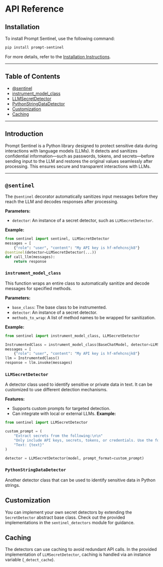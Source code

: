 # API Reference

## Installation

To install Prompt Sentinel, use the following command:

```bash
pip install prompt-sentinel
```

For more details, refer to the [Installation Instructions](installation.md).

---

## Table of Contents
- [@sentinel](#sentinel)
- [instrument_model_class](#instrument_model_class)
- [LLMSecretDetector](#llmsecretdetector)
- [PythonStringDataDetector](#pythonstringdatadetector)
- [Customization](#customization)
- [Caching](#caching)

---

## Introduction

Prompt Sentinel is a Python library designed to protect sensitive data during interactions with language models (LLMs). It detects and sanitizes confidential information—such as passwords, tokens, and secrets—before sending input to the LLM and restores the original values seamlessly after processing. This ensures secure and transparent interactions with LLMs.

---

## `@sentinel`

The `@sentinel` decorator automatically sanitizes input messages before they reach the LLM and decodes responses after processing.

**Parameters:**
- `detector`: An instance of a secret detector, such as `LLMSecretDetector`.

**Example:**

```python
from sentinel import sentinel, LLMSecretDetector
messages = [
    {"role": "user", "content": "My API key is hf-mfehcnsjk8"}
@sentinel(detector=LLMSecretDetector(...))
def call_llm(messages):
    return response
 ```

### `instrument_model_class`

This function wraps an entire class to automatically sanitize and decode messages for specified methods.

**Parameters:**
- `base_class`: The base class to be instrumented.
- `detector`: An instance of a secret detector.
- `methods_to_wrap`: A list of method names to be wrapped for sanitization.

**Example:**
```python
from sentinel import instrument_model_class, LLMSecretDetector

InstrumentedClass = instrument_model_class(BaseChatModel, detector=LLMSecretDetector(...), methods_to_wrap=['invoke', 'ainvoke'])
messages = [
    {"role": "user", "content": "My API key is hf-mfehcnsjk8"}
llm = InstrumentedClass()
response = llm.invoke(messages)
 ```

### `LLMSecretDetector`

A detector class used to identify sensitive or private data in text. It can be customized to use different detection mechanisms. 

**Features:**

- Supports custom prompts for targeted detection.
- Can integrate with local or external LLMs.
**Example:**
```python
from sentinel import LLMSecretDetector

custom_prompt = (
    "Extract secrets from the following:\n\n"
    "Only include API keys, secrets, tokens, or credentials. Use the following output format as JSON: {{\"secrets\": [...]}}\n\n"
    "Text: {text}"
)

detector = LLMSecretDetector(model, prompt_format=custom_prompt)
```

### `PythonStringDataDetector`

Another detector class that can be used to identify sensitive data in Python strings.

## Customization

You can implement your own secret detectors by extending the `SecretDetector` abstract base class. Check out the provided implementations in the `sentinel_detectors` module for guidance.

## Caching

The detectors can use caching to avoid redundant API calls. In the provided implementation of `LLMSecretDetector`, caching is handled via an instance variable (`_detect_cache`).